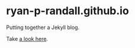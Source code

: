 ryan-p-randall.github.io
========================

Putting together a Jekyll blog.  

Take [a look here](ryan-p-randall.github.io).  
